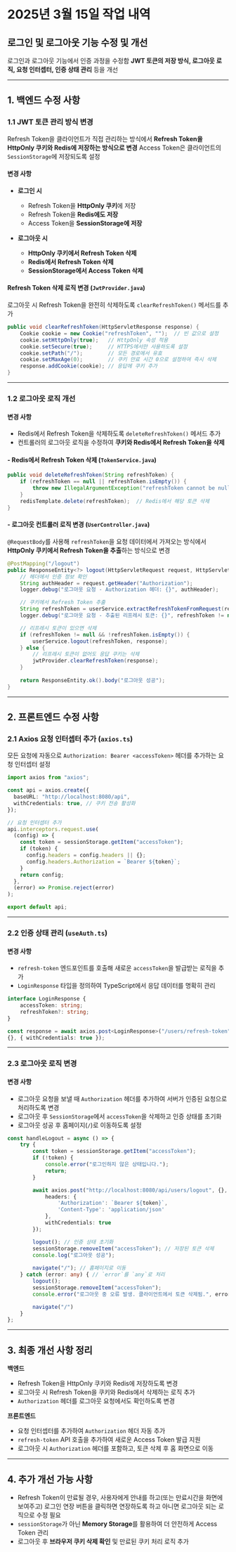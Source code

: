 # **2025년 3월 15일 작업 내역**

## **로그인 및 로그아웃 기능 수정 및 개선**

로그인과 로그아웃 기능에서 인증 과정을 수정함 **JWT 토큰의 저장 방식, 로그아웃 로직, 요청 인터셉터, 인증 상태 관리** 등을 개선

------

## **1. 백엔드 수정 사항**

### **1.1 JWT 토큰 관리 방식 변경**

Refresh Token을 클라이언트가 직접 관리하는 방식에서
 **Refresh Token을 HttpOnly 쿠키와 Redis에 저장하는 방식으로 변경**
 Access Token은 클라이언트의 `SessionStorage`에 저장되도록 설정

#### **변경 사항**

- **로그인 시**
  - Refresh Token을 **HttpOnly 쿠키**에 저장
  - Refresh Token을 **Redis에도 저장**
  - Access Token을 **SessionStorage에 저장**

- **로그아웃 시**
  - **HttpOnly 쿠키에서 Refresh Token 삭제**
  - **Redis에서 Refresh Token 삭제**
  - **SessionStorage에서 Access Token 삭제**

#### **Refresh Token 삭제 로직 변경 (`JwtProvider.java`)**

로그아웃 시 Refresh Token을 완전히 삭제하도록 `clearRefreshToken()` 메서드를 추가

```java
public void clearRefreshToken(HttpServletResponse response) {
    Cookie cookie = new Cookie("refreshToken", "");  // 빈 값으로 설정
    cookie.setHttpOnly(true);   // HttpOnly 속성 적용
    cookie.setSecure(true);     // HTTPS에서만 사용하도록 설정
    cookie.setPath("/");        // 모든 경로에서 유효
    cookie.setMaxAge(0);        // 쿠키 만료 시간 0으로 설정하여 즉시 삭제
    response.addCookie(cookie); // 응답에 쿠키 추가
}
```

------

### **1.2 로그아웃 로직 개선**

#### **변경 사항**

- Redis에서 Refresh Token을 삭제하도록 `deleteRefreshToken()` 메서드 추가
- 컨트롤러의 로그아웃 로직을 수정하여 **쿠키와 Redis에서 Refresh Token을 삭제**

#### **- Redis에서 Refresh Token 삭제 (`TokenService.java`)**

```java
public void deleteRefreshToken(String refreshToken) {
    if (refreshToken == null || refreshToken.isEmpty()) {
        throw new IllegalArgumentException("refreshToken cannot be null or empty");
    }
    redisTemplate.delete(refreshToken);  // Redis에서 해당 토큰 삭제
}
```

#### **- 로그아웃 컨트롤러 로직 변경 (`UserController.java`)**

`@RequestBody`를 사용해 `refreshToken`을 요청 데이터에서 가져오는 방식에서
 **HttpOnly 쿠키에서 Refresh Token을 추출**하는 방식으로 변경

```java
@PostMapping("/logout")
public ResponseEntity<?> logout(HttpServletRequest request, HttpServletResponse response) {
    // 헤더에서 인증 정보 확인
    String authHeader = request.getHeader("Authorization");
    logger.debug("로그아웃 요청 - Authorization 헤더: {}", authHeader);

    // 쿠키에서 Refresh Token 추출
    String refreshToken = userService.extractRefreshTokenFromRequest(request);
    logger.debug("로그아웃 요청 - 추출된 리프레시 토큰: {}", refreshToken != null ? "존재함" : "없음");

    // 리프레시 토큰이 있으면 삭제
    if (refreshToken != null && !refreshToken.isEmpty()) {
        userService.logout(refreshToken, response);
    } else {
        // 리프레시 토큰이 없어도 응답 쿠키는 삭제
        jwtProvider.clearRefreshToken(response);
    }
    
    return ResponseEntity.ok().body("로그아웃 성공");
}
```

------

## **2. 프론트엔드 수정 사항**

### **2.1 Axios 요청 인터셉터 추가 (`axios.ts`)**

모든 요청에 자동으로 `Authorization: Bearer <accessToken>` 헤더를 추가하는 요청 인터셉터 설정

```typescript
import axios from "axios";

const api = axios.create({
  baseURL: "http://localhost:8080/api",
  withCredentials: true, // 쿠키 전송 활성화
});

// 요청 인터셉터 추가
api.interceptors.request.use(
  (config) => {
    const token = sessionStorage.getItem("accessToken");
    if (token) {
      config.headers = config.headers || {};
      config.headers.Authorization = `Bearer ${token}`;
    }
    return config;
  },
  (error) => Promise.reject(error)
);

export default api;
```

------

### **2.2 인증 상태 관리 (`useAuth.ts`)**

#### **변경 사항**

- `refresh-token` 엔드포인트를 호출해 새로운 `accessToken`을 발급받는 로직을 추가
- `LoginResponse` 타입을 정의하여 TypeScript에서 응답 데이터를 명확히 관리

```typescript
interface LoginResponse {
    accessToken: string;
    refreshToken?: string;
}

const response = await axios.post<LoginResponse>("/users/refresh-token", 
{}, { withCredentials: true });

```

------

### **2.3 로그아웃 로직 변경**

#### **변경 사항**

- 로그아웃 요청을 보낼 때 `Authorization` 헤더를 추가하여 서버가 인증된 요청으로 처리하도록 변경
- 로그아웃 후 `SessionStorage`에서 `accessToken`을 삭제하고 인증 상태를 초기화
- 로그아웃 성공 후 홈페이지(`/`)로 이동하도록 설정

```typescript
const handleLogout = async () => {
    try {
        const token = sessionStorage.getItem("accessToken");
        if (!token) {
            console.error("로그인하지 않은 상태입니다.");
            return;
        }

        await axios.post("http://localhost:8080/api/users/logout", {}, {
            headers: {
                'Authorization': `Bearer ${token}`,
                'Content-Type': 'application/json'
            },
            withCredentials: true
        });

        logout(); // 인증 상태 초기화
        sessionStorage.removeItem("accessToken"); // 저장된 토큰 삭제
        console.log("로그아웃 성공");
        
        navigate("/"); // 홈페이지로 이동
    } catch (error: any) { // `error`를 `any`로 처리
        logout();
        sessionStorage.removeItem("accessToken");
        console.error("로그아웃 중 오류 발생. 클라이언트에서 토큰 삭제됨.", error.response?.data || error.message);

        navigate("/")
    }
};
```

------

## **3. 최종 개선 사항 정리**

**백엔드**
 - Refresh Token을 HttpOnly 쿠키와 Redis에 저장하도록 변경
 - 로그아웃 시 Refresh Token을 쿠키와 Redis에서 삭제하는 로직 추가
 - `Authorization` 헤더를 로그아웃 요청에서도 확인하도록 변경

**프론트엔드**
 - 요청 인터셉터를 추가하여 `Authorization` 헤더 자동 추가
 - `refresh-token` API 호출을 추가하여 새로운 Access Token 발급 지원
 - 로그아웃 시 `Authorization` 헤더를 포함하고, 토큰 삭제 후 홈 화면으로 이동

------

## **4. 추가 개선 가능 사항**

 - Refresh Token이 만료될 경우, 사용자에게 안내를 하고(또는 만료시간을 화면에 보여주고) 로그인 연장 버튼을 클릭하면 연장하도록 하고 아니면 로그아웃 되는 로직으로 수정 필요
 - `sessionStorage`가 아닌 **Memory Storage**를 활용하여 더 안전하게 Access Token 관리
 - 로그아웃 후 **브라우저 쿠키 삭제 확인** 및 만료된 쿠키 처리 로직 추가
